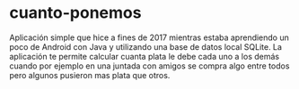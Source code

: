 # cuanto-ponemos
Aplicación simple que hice a fines de 2017 mientras estaba aprendiendo un poco de Android con Java y utilizando una base de datos local SQLite. La aplicación te permite calcular cuanta plata le debe cada uno a los demás cuando por ejemplo en una juntada con amigos se compra algo entre todos pero algunos pusieron mas plata que otros.
